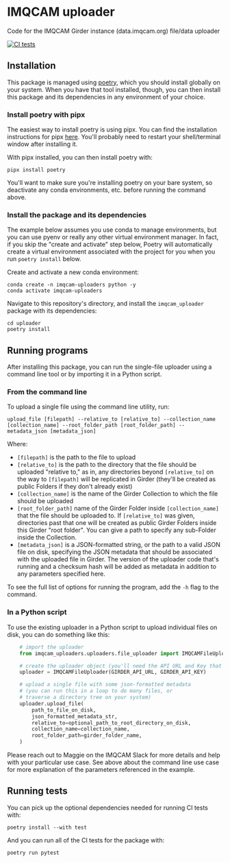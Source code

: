 # IMQCAM uploader
Code for the IMQCAM Girder instance (data.imqcam.org) file/data uploader

[![CI tests](https://github.com/imqcam/uploader/actions/workflows/ci_tests.yaml/badge.svg)](https://github.com/imqcam/uploader/actions/workflows/ci_tests.yaml)

## Installation

This package is managed using [poetry](https://python-poetry.org/), which you should install globally on your system. When you have that tool installed, though, you can then install this package and its dependencies in any environment of your choice.

### Install poetry with pipx

The easiest way to install poetry is using pipx. You can find the installation instructions for pipx [here](https://pipx.pypa.io/stable/installation/). You'll probably need to restart your shell/terminal window after installing it.

With pipx installed, you can then install poetry with:

    pipx install poetry

You'll want to make sure you're installing poetry on your bare system, so deactivate any conda environments, etc. before running the command above.

### Install the package and its dependencies

The example below assumes you use conda to manage environments, but you can use pyenv or really any other virtual environment manager. In fact, if you skip the "create and activate" step below, Poetry will automatically create a virtual environment associated with the project for you when you run `poetry install` below.

Create and activate a new conda environment:

    conda create -n imqcam-uploaders python -y
    conda activate imqcam-uploaders

Navigate to this repository's directory, and install the `imqcam_uploader` package with its dependencies:

    cd uploader
    poetry install

## Running programs

After installing this package, you can run the single-file uploader using a command line tool or by importing it in a Python script.

### From the command line

To upload a single file using the command line utility, run:

    upload_file [filepath] --relative_to [relative_to] --collection_name [collection_name] --root_folder_path [root_folder_path] --metadata_json [metadata_json]

Where:

- `[filepath]` is the path to the file to upload
- `[relative_to]` is the path to the directory that the file should be uploaded "relative to," as in, any directories beyond `[relative_to]` on the way to `[filepath]` will be replicated in Girder (they'll be created as public Folders if they don't already exist)
- `[collection_name]` is the name of the Girder Collection to which the file should be uploaded
- `[root_folder_path]` name of the Girder Folder inside `[collection_name]` that the file should be uploaded to. If `[relative_to]` was given, directories past that one will be created as public Girder Folders inside this Girder "root folder". You can give a path to specify any sub-Folder inside the Collection.
- `[metadata_json]` is a JSON-formatted string, or the path to a valid JSON file on disk, specifying the JSON metadata that should be associated with the uploaded file in Girder. The version of the uploader code that's running and a checksum hash will be added as metadata in addition to any parameters specified here.

To see the full list of options for running the program, add the `-h` flag to the command.

### In a Python script

To use the existing uploader in a Python script to upload individual files on disk, you can do something like this:

```python
    # import the uploader
    from imqcam_uploaders.uploaders.file_uploader import IMQCAMFileUploader

    # create the uploader object (you'll need the API URL and Key that you can get from Maggie)
    uploader = IMQCAMFileUploader(GIRDER_API_URL, GIRDER_API_KEY)

    # upload a single file with some json-formatted metadata
    # (you can run this in a loop to do many files, or
    # traverse a directory tree on your system)
    uploader.upload_file(
        path_to_file_on_disk,
        json_formatted_metadata_str,
        relative_to=optional_path_to_root_directory_on_disk,
        collection_name=collection_name,
        root_folder_path=girder_folder_name,
    )
```

Please reach out to Maggie on the IMQCAM Slack for more details and help with your particular use case. See above about the command line use case for more explanation of the parameters referenced in the example.

## Running tests

You can pick up the optional dependencies needed for running CI tests with:

    poetry install --with test

And you can run all of the CI tests for the package with:

    poetry run pytest
